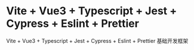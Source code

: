 # Vite + Vue3 + Typescript + Jest + Cypress + Eslint + Prettier

Vite + Vue3 + Typescript + Jest + Cypress + Eslint + Prettier 基础开发框架
